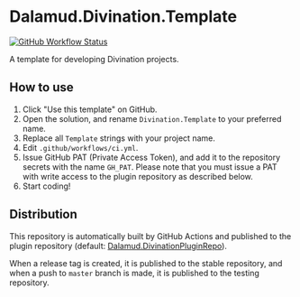 # Dalamud.Divination.Template

[![GitHub Workflow Status](https://img.shields.io/github/workflow/status/horoscope-dev/Dalamud.Divination.Template/CI?style=flat-square)](https://github.com/horoscope-dev/Dalamud.Divination.Template/actions/workflows/ci.yml)

A template for developing Divination projects.

## How to use

1. Click "Use this template" on GitHub.
2. Open the solution, and rename `Divination.Template` to your preferred name.
3. Replace all `Template` strings with your project name.
4. Edit `.github/workflows/ci.yml`.
5. Issue GitHub PAT (Private Access Token), and add it to the repository secrets
   with the name `GH_PAT`. Please note that you must issue a PAT with write access to the plugin repository as described
   below.
6. Start coding!

## Distribution

This repository is automatically built by GitHub Actions and published to the plugin repository (default:
[Dalamud.DivinationPluginRepo](https://github.com/horoscope-dev/Dalamud.DivinationPluginRepo)).

When a release tag is created, it is published to the stable repository, and when a push to `master` branch is made, it is
published to the testing repository.
